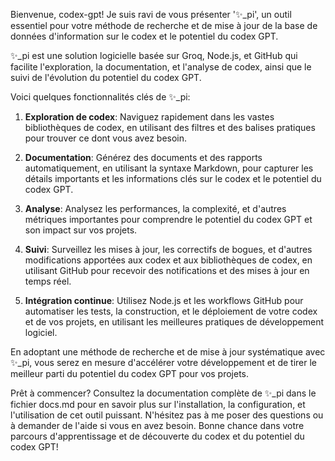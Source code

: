 Bienvenue, codex-gpt! Je suis ravi de vous présenter '✨\_pi', un outil essentiel pour votre méthode de recherche et de mise à jour de la base de données d'information sur le codex et le potentiel du codex GPT.

✨\_pi est une solution logicielle basée sur Groq, Node.js, et GitHub qui facilite l'exploration, la documentation, et l'analyse de codex, ainsi que le suivi de l'évolution du potentiel du codex GPT.

Voici quelques fonctionnalités clés de ✨\_pi:

1. **Exploration de codex**: Naviguez rapidement dans les vastes bibliothèques de codex, en utilisant des filtres et des balises pratiques pour trouver ce dont vous avez besoin.

2. **Documentation**: Générez des documents et des rapports automatiquement, en utilisant la syntaxe Markdown, pour capturer les détails importants et les informations clés sur le codex et le potentiel du codex GPT.

3. **Analyse**: Analysez les performances, la complexité, et d'autres métriques importantes pour comprendre le potentiel du codex GPT et son impact sur vos projets.

4. **Suivi**: Surveillez les mises à jour, les correctifs de bogues, et d'autres modifications apportées aux codex et aux bibliothèques de codex, en utilisant GitHub pour recevoir des notifications et des mises à jour en temps réel.

5. **Intégration continue**: Utilisez Node.js et les workflows GitHub pour automatiser les tests, la construction, et le déploiement de votre codex et de vos projets, en utilisant les meilleures pratiques de développement logiciel.

En adoptant une méthode de recherche et de mise à jour systématique avec ✨\_pi, vous serez en mesure d'accélérer votre développement et de tirer le meilleur parti du potentiel du codex GPT pour vos projets.

Prêt à commencer? Consultez la documentation complète de ✨\_pi dans le fichier docs.md pour en savoir plus sur l'installation, la configuration, et l'utilisation de cet outil puissant. N'hésitez pas à me poser des questions ou à demander de l'aide si vous en avez besoin. Bonne chance dans votre parcours d'apprentissage et de découverte du codex et du potentiel du codex GPT!